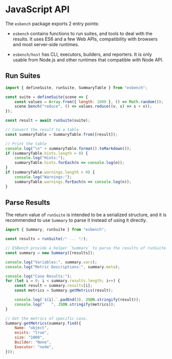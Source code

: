 # JavaScript API

The `esbench` package exports 2 entry points:

* `esbench` contains functions to run suites, and tools to deal with the results. It uses ES6 and a few Web APIs, compatibility with browsers and most server-side runtimes.
  
* `esbench/host` has CLI, executors, builders, and reporters. It is only usable from Node.js and other runtimes that compatible with Node API.

## Run Suites

```javascript
import { defineSuite, runSuite, SummaryTable } from "esbench";

const suite = defineSuite(scene => {
	const values = Array.from({ length: 1000 }, () => Math.random());
	scene.bench("reduce", () => values.reduce((v, s) => s + v));
});

const result = await runSuite(suite);

// Convert the result to a table
const summaryTable = SummaryTable.from([result]);

// Print the table
console.log("\n" + summaryTable.format().toMarkdown());
if (summaryTable.hints.length > 0) {
	console.log("Hints:");
	summaryTable.hints.forEach(n => console.log(n));
}
if (summaryTable.warnings.length > 0) {
	console.log("Warnings:");
	summaryTable.warnings.forEach(n => console.log(n));
}
```

## Parse Results

The return value of `runSuite` is intended to be a serialized structure, and it is recommended to use `Summary` to parse it instead of using it directly.

```javascript
import { Summary, runSuite } from "esbench";

const results = runSuite(/* ... */);

// ESBench provide a helper `Summary` to parse the results of runSuite.
const summary = new Summary([results]);

console.log("Variables:", summary.vars);
console.log("Metric Descriptions:", summary.meta);

console.log("Case Results:");
for (let i = 0; i < summary.results.length; i++) {
	const result = summary.results[i];
	const metrics = Summary.getMetrics(result);

	console.log(`${i}.`.padEnd(3), JSON.stringify(result));
	console.log("   ", JSON.stringify(metrics));
}

// Get the metrics of specific case.
Summary.getMetrics(summary.find({
	Name: "object",
	exists: "true",
	size: "1000",
	Builder: "None",
	Executor: "node",
}));
```
